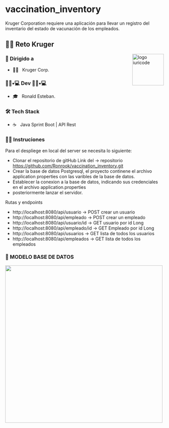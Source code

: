 # vaccination_inventory
Kruger Corporation requiere una aplicación para llevar un registro del inventario del estado de vacunación de los empleados.

 <h2>🧗‍♂️ Reto Kruger</h2>


<img src="https://github.com/iuricode/iuricode/blob/main/ilus-code.svg" min-width="100px" max-width="100px" width="100px" align="right" alt="logo iuricode">



<h3> 🚀 Dirigido a </h3>

- 👨‍💻 &nbsp; Kruger Corp.



<h3> 👨🏻•💻 Dev 👨🏻•💻 </h3>

- 🎓 &nbsp; Ronald Esteban.



<h3>🛠 Tech Stack</h3>

- ☕ &nbsp; Java Sprint Boot | API Rest 

<h3>👨‍💻 Instruciones</h3>

Para el despliege en local  del server se necesita lo siguiente:

- Clonar el repositorio de gitHub Link del -> repositorio https://github.com/Ronrook/vaccination_inventory.git
- Crear la base de datos  Postgresql, el proyecto continene el archivo application properties con las varibles de la base de datos.
- Establecer la conexion a la base de datos, indicando sus credenciales en el archivo application.properties 
- posteriormente lanzar el servidor.

Rutas y endpoints
- http://localhost:8080/api/usuario  -> POST crear un usuario
- http://localhost:8080/api/empleado -> POST crear un empleado 
- http://localhost:8080/api/usuario/id -> GET usuario por id Long
- http://localhost:8080/api/empleado/id -> GET Empleado por id Long
- http://localhost:8080/api/usuarios -> GET lista de todos los usuarios
- http://localhost:8080/api/empleados -> GET lista de todos los empleados


<h3>🌋 MODELO BASE DE DATOS</h3>

<img src="https://drive.google.com/file/d/1ce8ZNsF0JkxKL9Rw5er7Ve3UTCl3kIKc/view?usp=sharing"  width="500px">
